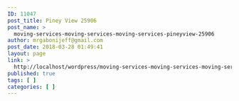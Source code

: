 ```yaml
---
ID: 11047
post_title: Piney View 25906
post_name: >
  moving-services-moving-services-moving-services-pineyview-25906
author: mrgabonijeff@gmail.com
post_date: 2018-03-28 01:49:41
layout: page
link: >
  http://localhost/wordpress/moving-services-moving-services-moving-services-pineyview-25906/
published: true
tags: [ ]
categories: [ ]
---
```

